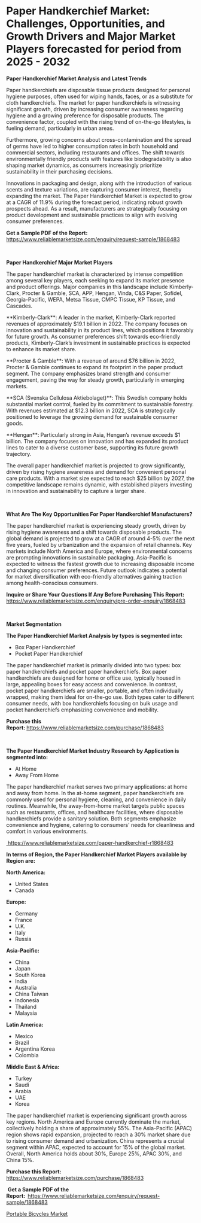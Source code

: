 <p><h1>Paper Handkerchief Market: Challenges, Opportunities, and Growth Drivers and Major Market Players forecasted for period from 2025 - 2032</h1></p><p><strong>Paper Handkerchief Market Analysis and Latest Trends</strong></p>
<p><p>Paper handkerchiefs are disposable tissue products designed for personal hygiene purposes, often used for wiping hands, faces, or as a substitute for cloth handkerchiefs. The market for paper handkerchiefs is witnessing significant growth, driven by increasing consumer awareness regarding hygiene and a growing preference for disposable products. The convenience factor, coupled with the rising trend of on-the-go lifestyles, is fueling demand, particularly in urban areas.</p><p>Furthermore, growing concerns about cross-contamination and the spread of germs have led to higher consumption rates in both household and commercial sectors, including restaurants and offices. The shift towards environmentally friendly products with features like biodegradability is also shaping market dynamics, as consumers increasingly prioritize sustainability in their purchasing decisions. </p><p>Innovations in packaging and design, along with the introduction of various scents and texture variations, are capturing consumer interest, thereby expanding the market. The Paper Handkerchief Market is expected to grow at a CAGR of 11.9% during the forecast period, indicating robust growth prospects ahead. As a result, manufacturers are strategically focusing on product development and sustainable practices to align with evolving consumer preferences.</p></p>
<p><strong>Get a Sample PDF of the Report:&nbsp;</strong> <a href="https://www.reliablemarketsize.com/enquiry/request-sample/1868483?utm_campaign=2625&utm_medium=2&utm_source=Github&utm_content=ia&utm_term=04042025&utm_id=paper-handkerchief">https://www.reliablemarketsize.com/enquiry/request-sample/1868483</a></p>
<p>&nbsp;</p>
<p><strong>Paper Handkerchief Major Market Players</strong></p>
<p><p>The paper handkerchief market is characterized by intense competition among several key players, each seeking to expand its market presence and product offerings. Major companies in this landscape include Kimberly-Clark, Procter & Gamble, SCA, APP, Hengan, Vinda, C&S Paper, Sofidel, Georgia-Pacific, WEPA, Metsa Tissue, CMPC Tissue, KP Tissue, and Cascades.</p><p>**Kimberly-Clark**: A leader in the market, Kimberly-Clark reported revenues of approximately $19.1 billion in 2022. The company focuses on innovation and sustainability in its product lines, which positions it favorably for future growth. As consumer preferences shift towards eco-friendly products, Kimberly-Clark’s investment in sustainable practices is expected to enhance its market share.</p><p>**Procter & Gamble**: With a revenue of around $76 billion in 2022, Procter & Gamble continues to expand its footprint in the paper product segment. The company emphasizes brand strength and consumer engagement, paving the way for steady growth, particularly in emerging markets.</p><p>**SCA (Svenska Cellulosa Aktiebolaget)**: This Swedish company holds substantial market control, fueled by its commitment to sustainable forestry. With revenues estimated at $12.3 billion in 2022, SCA is strategically positioned to leverage the growing demand for sustainable consumer goods.</p><p>**Hengan**: Particularly strong in Asia, Hengan’s revenue exceeds $1 billion. The company focuses on innovation and has expanded its product lines to cater to a diverse customer base, supporting its future growth trajectory.</p><p>The overall paper handkerchief market is projected to grow significantly, driven by rising hygiene awareness and demand for convenient personal care products. With a market size expected to reach $25 billion by 2027, the competitive landscape remains dynamic, with established players investing in innovation and sustainability to capture a larger share.</p></p>
<p>&nbsp;</p>
<p><strong>What Are The Key Opportunities For Paper Handkerchief Manufacturers?</strong></p>
<p><p>The paper handkerchief market is experiencing steady growth, driven by rising hygiene awareness and a shift towards disposable products. The global demand is projected to grow at a CAGR of around 4-5% over the next five years, fueled by urbanization and the expansion of retail channels. Key markets include North America and Europe, where environmental concerns are prompting innovations in sustainable packaging. Asia-Pacific is expected to witness the fastest growth due to increasing disposable income and changing consumer preferences. Future outlook indicates a potential for market diversification with eco-friendly alternatives gaining traction among health-conscious consumers.</p></p>
<p><strong>Inquire or Share Your Questions If Any Before Purchasing This Report:</strong> <a href="https://www.reliablemarketsize.com/enquiry/pre-order-enquiry/1868483?utm_campaign=2625&utm_medium=2&utm_source=Github&utm_content=ia&utm_term=04042025&utm_id=paper-handkerchief">https://www.reliablemarketsize.com/enquiry/pre-order-enquiry/1868483</a></p>
<p>&nbsp;</p>
<p><strong>Market Segmentation</strong></p>
<p><strong>The Paper Handkerchief Market Analysis by types is segmented into:</strong></p>
<p><ul><li>Box Paper Handkerchief</li><li>Pocket Paper Handkerchief</li></ul></p>
<p><p>The paper handkerchief market is primarily divided into two types: box paper handkerchiefs and pocket paper handkerchiefs. Box paper handkerchiefs are designed for home or office use, typically housed in large, appealing boxes for easy access and convenience. In contrast, pocket paper handkerchiefs are smaller, portable, and often individually wrapped, making them ideal for on-the-go use. Both types cater to different consumer needs, with box handkerchiefs focusing on bulk usage and pocket handkerchiefs emphasizing convenience and mobility.</p></p>
<p><strong>Purchase this Report:&nbsp;</strong><a href="https://www.reliablemarketsize.com/purchase/1868483?utm_campaign=2625&utm_medium=2&utm_source=Github&utm_content=ia&utm_term=04042025&utm_id=paper-handkerchief">https://www.reliablemarketsize.com/purchase/1868483</a></p>
<p>&nbsp;</p>
<p><strong>The Paper Handkerchief Market Industry Research by Application is segmented into:</strong></p>
<p><ul><li>At Home</li><li>Away From Home</li></ul></p>
<p><p>The paper handkerchief market serves two primary applications: at home and away from home. In the at-home segment, paper handkerchiefs are commonly used for personal hygiene, cleaning, and convenience in daily routines. Meanwhile, the away-from-home market targets public spaces such as restaurants, offices, and healthcare facilities, where disposable handkerchiefs provide a sanitary solution. Both segments emphasize convenience and hygiene, catering to consumers' needs for cleanliness and comfort in various environments.</p></p>
<p><a href="https://www.reliablemarketsize.com/paper-handkerchief-r1868483?utm_campaign=2625&utm_medium=2&utm_source=Github&utm_content=ia&utm_term=04042025&utm_id=paper-handkerchief">&nbsp;https://www.reliablemarketsize.com/paper-handkerchief-r1868483</a></p>
<p><strong>In terms of Region, the Paper Handkerchief Market Players available by Region are:</strong></p>
<p>
    <p> <strong> North America: </strong>
        <ul>
            <li>United States</li>
            <li>Canada</li>
        </ul>
        </p> 
    <p> <strong> Europe: </strong>
        <ul>
            <li>Germany</li>
            <li>France</li>
            <li>U.K.</li>
            <li>Italy</li>
            <li>Russia</li>
        </ul>
        </p> 
    <p> <strong> Asia-Pacific: </strong>
        <ul>
            <li>China</li>
            <li>Japan</li>
            <li>South Korea</li>
            <li>India</li>
            <li>Australia</li>
            <li>China Taiwan</li>
            <li>Indonesia</li>
            <li>Thailand</li>
            <li>Malaysia</li>
        </ul>
        </p> 
    <p> <strong> Latin America: </strong>
        <ul>
            <li>Mexico</li>
            <li>Brazil</li>
            <li>Argentina Korea</li>
            <li>Colombia</li>
        </ul>
        </p> 
    <p> <strong> Middle East & Africa: </strong>
        <ul>
            <li>Turkey</li>
            <li>Saudi</li>
            <li>Arabia</li>
            <li>UAE</li>
            <li>Korea</li>
        </ul>
    </p>
    </p>
<p><p>The paper handkerchief market is experiencing significant growth across key regions. North America and Europe currently dominate the market, collectively holding a share of approximately 55%. The Asia-Pacific (APAC) region shows rapid expansion, projected to reach a 30% market share due to rising consumer demand and urbanization. China represents a crucial segment within APAC, expected to account for 15% of the global market. Overall, North America holds about 30%, Europe 25%, APAC 30%, and China 15%.</p></p>
<p><strong>Purchase this Report: </strong><a href="https://www.reliablemarketsize.com/purchase/1868483?utm_campaign=2625&utm_medium=2&utm_source=Github&utm_content=ia&utm_term=04042025&utm_id=paper-handkerchief">https://www.reliablemarketsize.com/purchase/1868483</a></p>
<p>&nbsp;<strong>Get a Sample PDF of the Report:&nbsp;&nbsp;</strong><a href="https://www.reliablemarketsize.com/enquiry/request-sample/1868483?utm_campaign=2625&utm_medium=2&utm_source=Github&utm_content=ia&utm_term=04042025&utm_id=paper-handkerchief">https://www.reliablemarketsize.com/enquiry/request-sample/1868483</a></p>
<p><strong></strong></p>
<p><p><a href="https://github.com/pearlinewhite4692/Market-Research-Report-List-1/blob/main/portable-bicycles-market.md?utm_campaign=2625&utm_medium=2&utm_source=Github&utm_content=ia&utm_term=04042025&utm_id=paper-handkerchief">Portable Bicycles Market</a></p></p>